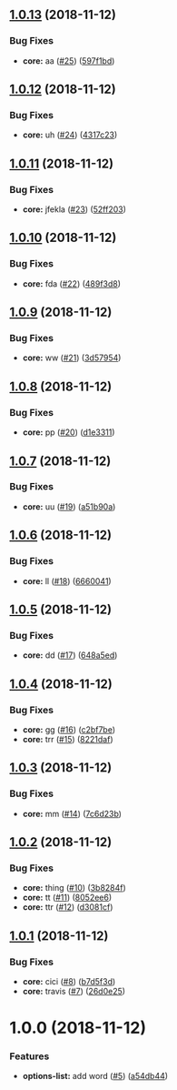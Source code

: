 ## [1.0.13](https://github.com/doc-kit/ui/compare/v1.0.12...v1.0.13) (2018-11-12)


### Bug Fixes

* **core:** aa ([#25](https://github.com/doc-kit/ui/issues/25)) ([597f1bd](https://github.com/doc-kit/ui/commit/597f1bd))

## [1.0.12](https://github.com/doc-kit/ui/compare/v1.0.11...v1.0.12) (2018-11-12)


### Bug Fixes

* **core:** uh ([#24](https://github.com/doc-kit/ui/issues/24)) ([4317c23](https://github.com/doc-kit/ui/commit/4317c23))

## [1.0.11](https://github.com/doc-kit/ui/compare/v1.0.10...v1.0.11) (2018-11-12)


### Bug Fixes

* **core:** jfekla ([#23](https://github.com/doc-kit/ui/issues/23)) ([52ff203](https://github.com/doc-kit/ui/commit/52ff203))

## [1.0.10](https://github.com/doc-kit/ui/compare/v1.0.9...v1.0.10) (2018-11-12)


### Bug Fixes

* **core:** fda ([#22](https://github.com/doc-kit/ui/issues/22)) ([489f3d8](https://github.com/doc-kit/ui/commit/489f3d8))

## [1.0.9](https://github.com/doc-kit/ui/compare/v1.0.8...v1.0.9) (2018-11-12)


### Bug Fixes

* **core:** ww ([#21](https://github.com/doc-kit/ui/issues/21)) ([3d57954](https://github.com/doc-kit/ui/commit/3d57954))

## [1.0.8](https://github.com/doc-kit/ui/compare/v1.0.7...v1.0.8) (2018-11-12)


### Bug Fixes

* **core:** pp ([#20](https://github.com/doc-kit/ui/issues/20)) ([d1e3311](https://github.com/doc-kit/ui/commit/d1e3311))

## [1.0.7](https://github.com/doc-kit/ui/compare/v1.0.6...v1.0.7) (2018-11-12)


### Bug Fixes

* **core:** uu ([#19](https://github.com/doc-kit/ui/issues/19)) ([a51b90a](https://github.com/doc-kit/ui/commit/a51b90a))

## [1.0.6](https://github.com/doc-kit/ui/compare/v1.0.5...v1.0.6) (2018-11-12)


### Bug Fixes

* **core:** ll ([#18](https://github.com/doc-kit/ui/issues/18)) ([6660041](https://github.com/doc-kit/ui/commit/6660041))

## [1.0.5](https://github.com/doc-kit/ui/compare/v1.0.4...v1.0.5) (2018-11-12)


### Bug Fixes

* **core:** dd ([#17](https://github.com/doc-kit/ui/issues/17)) ([648a5ed](https://github.com/doc-kit/ui/commit/648a5ed))

## [1.0.4](https://github.com/doc-kit/ui/compare/v1.0.3...v1.0.4) (2018-11-12)


### Bug Fixes

* **core:** gg ([#16](https://github.com/doc-kit/ui/issues/16)) ([c2bf7be](https://github.com/doc-kit/ui/commit/c2bf7be))
* **core:** trr ([#15](https://github.com/doc-kit/ui/issues/15)) ([8221daf](https://github.com/doc-kit/ui/commit/8221daf))

## [1.0.3](https://github.com/doc-kit/ui/compare/v1.0.2...v1.0.3) (2018-11-12)


### Bug Fixes

* **core:** mm ([#14](https://github.com/doc-kit/ui/issues/14)) ([7c6d23b](https://github.com/doc-kit/ui/commit/7c6d23b))

## [1.0.2](https://github.com/doc-kit/ui/compare/v1.0.1...v1.0.2) (2018-11-12)


### Bug Fixes

* **core:** thing ([#10](https://github.com/doc-kit/ui/issues/10)) ([3b8284f](https://github.com/doc-kit/ui/commit/3b8284f))
* **core:** tt ([#11](https://github.com/doc-kit/ui/issues/11)) ([8052ee6](https://github.com/doc-kit/ui/commit/8052ee6))
* **core:** ttr ([#12](https://github.com/doc-kit/ui/issues/12)) ([d3081cf](https://github.com/doc-kit/ui/commit/d3081cf))

## [1.0.1](https://github.com/doc-kit/ui/compare/v1.0.0...v1.0.1) (2018-11-12)


### Bug Fixes

* **core:** cici ([#8](https://github.com/doc-kit/ui/issues/8)) ([b7d5f3d](https://github.com/doc-kit/ui/commit/b7d5f3d))
* **core:** travis ([#7](https://github.com/doc-kit/ui/issues/7)) ([26d0e25](https://github.com/doc-kit/ui/commit/26d0e25))

# 1.0.0 (2018-11-12)


### Features

* **options-list:** add word ([#5](https://github.com/doc-kit/ui/issues/5)) ([a54db44](https://github.com/doc-kit/ui/commit/a54db44))
